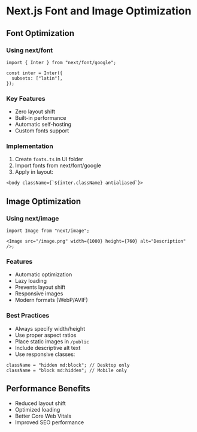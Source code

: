# Next.js Font and Image Optimization

## Font Optimization

### Using next/font

```tsx
import { Inter } from "next/font/google";

const inter = Inter({
  subsets: ["latin"],
});
```

### Key Features

- Zero layout shift
- Built-in performance
- Automatic self-hosting
- Custom fonts support

### Implementation

1. Create `fonts.ts` in UI folder
2. Import fonts from next/font/google
3. Apply in layout:

```tsx
<body className={`${inter.className} antialiased`}>
```

## Image Optimization

### Using next/image

```tsx
import Image from "next/image";

<Image src="/image.png" width={1000} height={760} alt="Description" />;
```

### Features

- Automatic optimization
- Lazy loading
- Prevents layout shift
- Responsive images
- Modern formats (WebP/AVIF)

### Best Practices

- Always specify width/height
- Use proper aspect ratios
- Place static images in `/public`
- Include descriptive alt text
- Use responsive classes:

```tsx
className = "hidden md:block"; // Desktop only
className = "block md:hidden"; // Mobile only
```

## Performance Benefits

- Reduced layout shift
- Optimized loading
- Better Core Web Vitals
- Improved SEO performance
